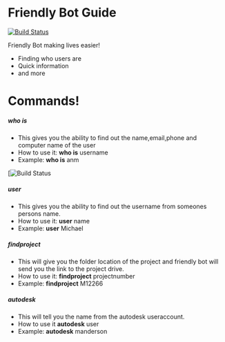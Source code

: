# Friendly Bot Guide

[![Build Status](https://i.imgur.com/uATjnEv.png)](sip:friendlybot@batessmart.com)

Friendly Bot making lives easier!

  - Finding who users are
  - Quick information
  - and more

# Commands!

##### who is
  - This gives you the ability to find out the name,email,phone and computer name of the user
  - How to use it: **who is** username
  - Example: **who is** anm
  
  [![Build Status](https://i.imgur.com/e7SUubX.gifv)
  
##### user
  - This gives you the ability to find out the username from someones persons name.
  - How to use it: **user** name
  - Example: **user** Michael
  
##### findproject
  - This will give you the folder location of the project and friendly bot will send you the link to the project drive.
  - How to use it: **findproject** projectnumber
  - Example: **findproject** M12266
  
##### autodesk
 - This will tell you the name from the autodesk useraccount.
 - How to use it **autodesk** user
 - Example: **autodesk** manderson
 
